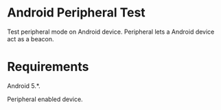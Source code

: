 # Android Peripheral Test
Test peripheral mode on Android device. Peripheral lets a Android device act as a beacon.

# Requirements
Android 5.*.

Peripheral enabled device.
